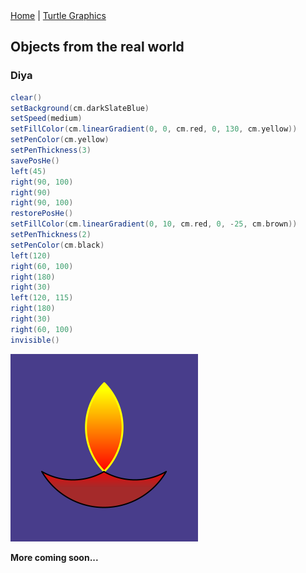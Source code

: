 <div class="nav">
  <a href="../index.html">Home</a> | <a href="../turtle-index.html">Turtle Graphics</a>
</div>

## Objects from the real world

### Diya
```scala
clear()
setBackground(cm.darkSlateBlue)
setSpeed(medium)
setFillColor(cm.linearGradient(0, 0, cm.red, 0, 130, cm.yellow))
setPenColor(cm.yellow)
setPenThickness(3)
savePosHe()
left(45)
right(90, 100)
right(90)
right(90, 100)
restorePosHe()
setFillColor(cm.linearGradient(0, 10, cm.red, 0, -25, cm.brown))
setPenThickness(2)
setPenColor(cm.black)
left(120)
right(60, 100)
right(180)
right(30)
left(120, 115)
right(180)
right(30)
right(60, 100)
invisible()
```
![diya](diya.png)

**More coming soon...**